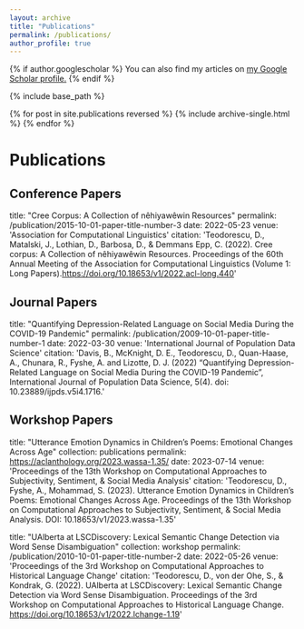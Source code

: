 ```yaml
---
layout: archive
title: "Publications"
permalink: /publications/
author_profile: true
---
```


{% if author.googlescholar %}
  You can also find my articles on <u><a href="{{author.googlescholar}}">my Google Scholar profile</a>.</u>
{% endif %}

{% include base_path %}

{% for post in site.publications reversed %}
  {% include archive-single.html %}
{% endfor %}

# Publications

## Conference Papers

title: "Cree Corpus: A Collection of nêhiyawêwin Resources"
permalink: /publication/2015-10-01-paper-title-number-3
date: 2022-05-23
venue: 'Association for Computational Linguistics'
citation: 'Teodorescu, D., Matalski, J., Lothian, D., Barbosa, D., & Demmans Epp, C. (2022). Cree corpus: A Collection of nêhiyawêwin Resources. Proceedings of the 60th Annual Meeting of the Association for Computational Linguistics (Volume 1: Long Papers).https://doi.org/10.18653/v1/2022.acl-long.440'

## Journal Papers

title: "Quantifying Depression-Related Language on Social Media During the COVID-19 Pandemic"
permalink: /publication/2009-10-01-paper-title-number-1
date: 2022-03-30
venue: 'International Journal of Population Data Science'
citation: 'Davis, B., McKnight, D. E., Teodorescu, D., Quan-Haase, A., Chunara, R., Fyshe, A. and Lizotte, D. J. (2022) “Quantifying Depression-Related Language on Social Media During the COVID-19 Pandemic”, International Journal of Population Data Science, 5(4). doi: 10.23889/ijpds.v5i4.1716.'

## Workshop Papers

title: "Utterance Emotion Dynamics in Children’s Poems: Emotional Changes Across Age"
collection: publications
permalink: https://aclanthology.org/2023.wassa-1.35/
date: 2023-07-14
venue: 'Proceedings of the 13th Workshop on Computational Approaches to Subjectivity, Sentiment, & Social Media Analysis'
citation: 'Teodorescu, D., Fyshe, A., Mohammad, S. (2023). Utterance Emotion Dynamics in Children’s Poems: Emotional Changes Across Age. Proceedings of the 13th Workshop on Computational Approaches to Subjectivity, Sentiment, & Social Media Analysis. DOI: 10.18653/v1/2023.wassa-1.35'

title: "UAlberta at LSCDiscovery: Lexical Semantic Change Detection via Word Sense Disambiguation"
collection: workshop
permalink: /publication/2010-10-01-paper-title-number-2
date: 2022-05-26
venue: 'Proceedings of the 3rd Workshop on Computational Approaches to Historical Language Change'
citation: 'Teodorescu, D., von der Ohe, S., & Kondrak, G. (2022). UAlberta at LSCDiscovery: Lexical Semantic Change Detection via Word Sense Disambiguation. Proceedings of the 3rd Workshop on Computational Approaches to Historical Language Change. https://doi.org/10.18653/v1/2022.lchange-1.19'
